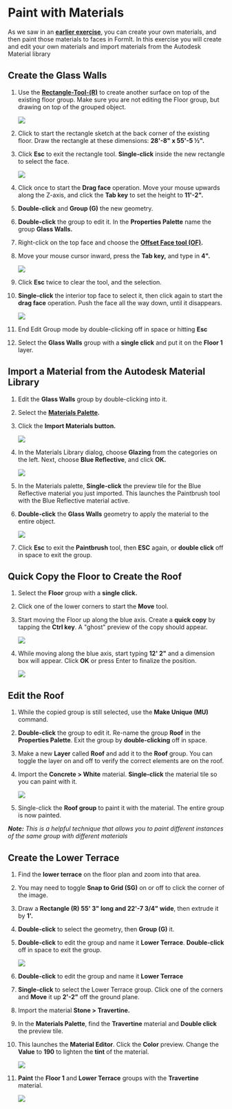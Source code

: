 # Paint with Materials

As we saw in an [**earlier exercise**](work-with-images-and-the-ground-plane.md), you can create your own materials, and then paint those materials to faces in FormIt. In this exercise you will create and edit your own materials and import materials from the Autodesk Material library

## Create the Glass Walls

1. Use the [**Rectangle-Tool-\(R\)**](../../tool-library/rectangle-tool.md) to create another surface on top of the existing floor group. Make sure you are not editing the Floor group, but drawing on top of the grouped object.

   ![](../../.gitbook/assets/rectangletoolbar.png)

2. Click to start the rectangle sketch at the back corner of the existing floor. Draw the rectangle at these dimensions: **28'-8" x 55'-5 ½".**
3. Click **Esc** to exit the rectangle tool. **Single-click** inside the new rectangle to select the face.

   ![](../../.gitbook/assets/upperterracesketch_6.png)

4. Click once to start the **Drag face** operation. Move your mouse upwards along the Z-axis, and click the **Tab key** to set the height to **11'-2".**
5. **Double-click** and **Group \(G\)** the new geometry.
6. **Double-click** the group to edit it. In the **Properties Palette** name the group **Glass Walls.**
7. Right-click on the top face and choose the [**Offset Face tool \(OF\)**](../../tool-library/extrude-cut-and-offset-faces.md)**.**
8. Move your mouse cursor inward, press the **Tab key,** and type in **4".**

   ![](../../.gitbook/assets/e4e0493a-36f3-488e-9df1-f0daa1dcf407.png)

9. Click **Esc** twice to clear the tool, and the selection.
10. **Single-click** the interior top face to select it, then click again to start the **drag face** operation. Push the face all the way down, until it disappears.

    ![](../../.gitbook/assets/upperterracesketch_7.png)

11. End Edit Group mode by double-clicking off in space or hitting **Esc**
12. Select the **Glass Walls** group with a **single click** and put it on the **Floor 1** layer.

## Import a Material from the Autodesk Material Library

1. Edit the **Glass Walls** group by double-clicking into it.
2. Select the [**Materials Palette**](../../formit-introduction/tool-bars.md)**.**
3. Click the **Import Materials button.**

   ![](../../.gitbook/assets/00cac281-dff8-4ff3-8ba3-c13bb868ebc1.png)

4. In the Materials Library dialog, choose **Glazing** from the categories on the left. Next, choose **Blue Reflective**, and click **OK.**

   ![](../../.gitbook/assets/63c0bcfa-98af-48ec-ac30-44fbed8c802b.png)

5. In the Materials palette, **Single-click** the preview tile for the Blue Reflective material you just imported. This launches the Paintbrush tool with the Blue Reflective material active.
6. **Double-click** the **Glass Walls** geometry to apply the material to the entire object.

   ![](../../.gitbook/assets/upperterracesketch_8.png)

7. Click **Esc** to exit the **Paintbrush** tool, then **ESC** again, or **double click** off in space to exit the group.

## Quick Copy the Floor to Create the Roof

1. Select the **Floor** group with a **single click.**
2. Click one of the lower corners to start the **Move** tool.
3. Start moving the Floor up along the blue axis. Create a **quick copy** by tapping the **Ctrl key**. A "ghost" preview of the copy should appear.

   ![](../../.gitbook/assets/upperterracesketch_9.png)

4. While moving along the blue axis, start typing **12' 2"** and a dimension box will appear. Click **OK** or press Enter to finalize the position.

   ![](../../.gitbook/assets/d6793055-4c50-4e96-a44e-15e5cfeeea83.png)

## Edit the Roof

1. While the copied group is still selected, use the **Make Unique \(MU\)** command.
2. **Double-click** the group to edit it. Re-name the group **Roof** in the **Properties Palette**. Exit the group by **double-clicking** off in space.
3. Make a new **Layer** called **Roof** and add it to the **Roof** group. You can toggle the layer on and off to verify the correct elements are on the roof.
4. Import the **Concrete &gt; White** material. **Single-click** the material tile so you can paint with it.

   ![](../../.gitbook/assets/whiteconcrete.png)

5. Single-click the **Roof group** to paint it with the material. The entire group is now painted.

_**Note:** This is a helpful technique that allows you to paint different instances of the same group with different materials_

## Create the Lower Terrace

1. Find the **lower terrace** on the floor plan and zoom into that area.
2. You may need to toggle **Snap to Grid \(SG\)** on or off to click the corner of the image.
3. Draw a **Rectangle \(R\)** **55' 3" long and 22'-7 3/4" wide**, then extrude it by **1'.**
4. **Double-click** to select the geometry, then **Group \(G\)** it.
5. **Double-click** to edit the group and name it **Lower Terrace**. **Double-click** off in space to exit the group.

   ![](../../.gitbook/assets/upperterracesketch_10.png)

6. **Double-click** to edit the group and name it **Lower Terrace**
7. **Single-click** to select the Lower Terrace group. Click one of the corners and **Move** it up **2'-2"** off the ground plane.
8. Import the material **Stone &gt; Travertine.**
9. In the **Materials Palette**, find the **Travertine** material and **Double click** the preview tile.
10. This launches the **Material Editor**. Click the **Color** preview. Change the **Value** to **190** to lighten the **tint** of the material.

    ![](../../.gitbook/assets/7d23f82c-2f5f-4e09-b3bf-24841cccbd0a.png)

11. **Paint** the **Floor 1** and **Lower Terrace** groups with the **Travertine** material.

    ![](../../.gitbook/assets/upperterracesketch_11.png)

